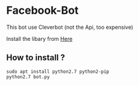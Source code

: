 # Facebook-Bot

This bot use Cleverbot (not the Api, too expensive)

Install the libary from [Here](https://github.com/0v3rl0w/Unofficial-Cleverbot-App)


## How to install ?

```
sudo apt install python2.7 python2-pip
python2.7 bot.py
```
